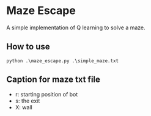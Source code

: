 # Maze Escape

A simple implementation of Q learning to solve a maze.

## How to use

`python .\maze_escape.py .\simple_maze.txt`

## Caption for maze txt file

* r: starting position of bot
* s: the exit
* X: wall
